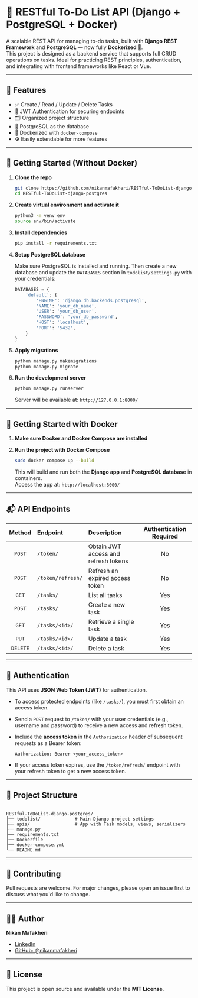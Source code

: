 # 📝 RESTful To-Do List API (Django + PostgreSQL + Docker)

A scalable REST API for managing to-do tasks, built with **Django REST Framework** and **PostgreSQL** — now fully **Dockerized** 🐳.  
This project is designed as a backend service that supports full CRUD operations on tasks. Ideal for practicing REST principles, authentication, and integrating with frontend frameworks like React or Vue.

---

## 🔧 Features

* ✅ Create / Read / Update / Delete Tasks  
* 🔐 JWT Authentication for securing endpoints  
* 🗂 Organized project structure  
* 🌱 PostgreSQL as the database  
* 🐳 Dockerized with `docker-compose`  
* ⚙️ Easily extendable for more features  

---

## 🚀 Getting Started (Without Docker)

1.  **Clone the repo**

    ```bash
    git clone https://github.com/nikanmafakheri/RESTful-ToDoList-django-postgres.git
    cd RESTful-ToDoList-django-postgres
    ```

2.  **Create virtual environment and activate it**

    ```bash
    python3 -m venv env
    source env/bin/activate
    ```

3.  **Install dependencies**

    ```bash
    pip install -r requirements.txt
    ```

4.  **Setup PostgreSQL database**

    Make sure PostgreSQL is installed and running. Then create a new database and update the `DATABASES` section in `todolist/settings.py` with your credentials:

    ```python
    DATABASES = {
        'default': {
            'ENGINE': 'django.db.backends.postgresql',
            'NAME': 'your_db_name',
            'USER': 'your_db_user',
            'PASSWORD': 'your_db_password',
            'HOST': 'localhost',
            'PORT': '5432',
        }
    }
    ```

5.  **Apply migrations**

    ```bash
    python manage.py makemigrations
    python manage.py migrate
    ```

6.  **Run the development server**

    ```bash
    python manage.py runserver
    ```

    Server will be available at: `http://127.0.0.1:8000/`

---

## 🐳 Getting Started with Docker

1.  **Make sure Docker and Docker Compose are installed**

2.  **Run the project with Docker Compose**

    ```bash
    sudo docker compose up --build
    ```

    This will build and run both the **Django app** and **PostgreSQL database** in containers.  
    Access the app at: `http://localhost:8000/`

---

## 📬 API Endpoints

| Method   | Endpoint           | Description                                        | Authentication Required |
|:--------:|:-------------------|:--------------------------------------------------|:------------------------:|
| `POST`   | `/token/`          | Obtain JWT access and refresh tokens              | No                       |
| `POST`   | `/token/refresh/`  | Refresh an expired access token                   | No                       |
| `GET`    | `/tasks/`          | List all tasks                                    | Yes                      |
| `POST`   | `/tasks/`          | Create a new task                                 | Yes                      |
| `GET`    | `/tasks/<id>/`     | Retrieve a single task                            | Yes                      |
| `PUT`    | `/tasks/<id>/`     | Update a task                                     | Yes                      |
| `DELETE` | `/tasks/<id>/`     | Delete a task                                     | Yes                      |

---

## 🔐 Authentication

This API uses **JSON Web Token (JWT)** for authentication.

* To access protected endpoints (like `/tasks/`), you must first obtain an access token.
* Send a `POST` request to `/token/` with your user credentials (e.g., username and password) to receive a new access and refresh token.
* Include the **access token** in the `Authorization` header of subsequent requests as a Bearer token:

    ```
    Authorization: Bearer <your_access_token>
    ```

* If your access token expires, use the `/token/refresh/` endpoint with your refresh token to get a new access token.

---

## 📁 Project Structure

```

RESTful-ToDoList-django-postgres/
├── todolist/             # Main Django project settings
├── apis/                 # App with Task models, views, serializers
├── manage.py
├── requirements.txt
├── Dockerfile
├── docker-compose.yml
└── README.md

```

---

## 🤝 Contributing

Pull requests are welcome. For major changes, please open an issue first to discuss what you'd like to change.

---

## 👨‍💻 Author

**Nikan Mafakheri**

* [LinkedIn](https://www.linkedin.com/in/nikanmafakheri)  
* [GitHub: @nikanmafakheri](https://github.com/nikanmafakheri)

---

## 📄 License

This project is open source and available under the **MIT License**.
